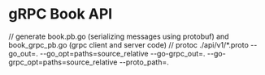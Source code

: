 # gRPC Book API

// generate book.pb.go (serializing messages using protobuf) and book_grpc_pb.go (grpc client and server code)
// protoc ./api/v1/\*.proto --go_out=. --go_opt=paths=source_relative --go-grpc_out=. --go-grpc_opt=paths=source_relative --proto_path=.

